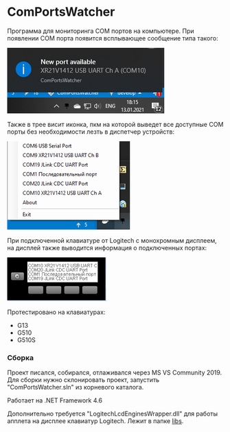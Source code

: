 # ComPortsWatcher

Программа для мониторинга COM портов на компьютере.
При появлении COM порта появится всплывающее сообщение типа такого:

![Всплывающее сообщение](screen_shots/2021_01_13_181535.png)

Также в трее висит иконка, пкм на которой выведет все доступные COM порты
без необходимости лезть в диспетчер устройств:

![Висит в трее](screen_shots/2021_01_13_181737.png)

При подключенной клавиатуре от Logitech с монохромным дисплеем, на дисплей
также выводится информация о подключенных портах:

![На экране клавиатуры](screen_shots/2021_01_14_104800.png)

Протестировано на клавиатурах:

* G13
* G510
* G510S

### Сборка

Проект писался, собирался, отлаживался через MS VS Community  2019.
Для сборки нужно склонировать проект, запустить "ComPortsWatcher.sln" из
корневого каталога.

Работает на .NET Framework 4.6

Дополнительно требуется "LogitechLcdEnginesWrapper.dll" для работы апплета
на дисплее клавиатур Logitech. Лежит в папке [libs](libs).
